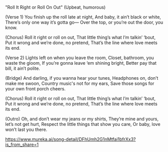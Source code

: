 "Roll It Right or Roll On Out" (Upbeat, humorous)

(Verse 1)
You finish up the roll late at night,
And baby, it ain’t black or white,
There’s only one way it’s gotta go—
Over the top, or you’re out the door, you know.

(Chorus)
Roll it right or roll on out,
That little thing’s what I’m talkin’ ‘bout,
Put it wrong and we’re done, no pretend,
That’s the line where love meets its end.

(Verse 2)
Lights left on when you leave the room,
Closet, bathroom, you waste the gloom,
If you’re gonna leave ‘em shining bright,
Better pay that bill, it ain’t polite.

(Bridge)
And darling, if you wanna hear your tunes,
Headphones on, don’t make me swoon,
Country music's not for my ears,
Save those songs for your own front porch cheers.

(Chorus)
Roll it right or roll on out,
That little thing’s what I’m talkin’ ‘bout,
Put it wrong and we’re done, no pretend,
That’s the line where love meets its end.

(Outro)
Oh, and don’t wear my jeans or my shirts,
They’re mine and yours, let’s not get hurt,
Respect the little things that show you care,
Or baby, love won’t last you there.

https://www.mureka.ai/song-detail/DFhUmh2G1nMtfai1bfrXx3?is_from_share=1
